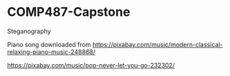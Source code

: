 # COMP487-Capstone
Steganography


Piano song downloaded from
https://pixabay.com/music/modern-classical-relaxing-piano-music-248868/

https://pixabay.com/music/pop-never-let-you-go-232302/
